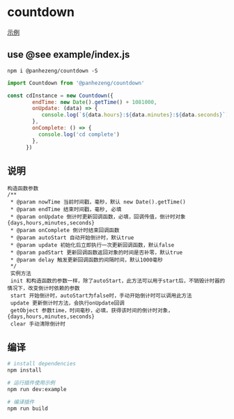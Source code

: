 # countdown

[示例](https://panhezeng.github.io/countdown/)

## use @see example/index.js

`npm i @panhezeng/countdown -S`

```javascript
import Countdown from '@panhezeng/countdown'

const cdInstance = new Countdown({
        endTime: new Date().getTime() + 1081000,
        onUpdate: (data) => {
           console.log(`${data.hours}:${data.minutes}:${data.seconds}`)
        },
        onComplete: () => {
          console.log('cd complete')
        },
      })

```



## 说明

    构造函数参数
    /**
     * @param nowTime 当前时间戳，毫秒，默认 new Date().getTime()
     * @param endTime 结束时间戳，毫秒, 必填
     * @param onUpdate 倒计时更新回调函数，必填，回调传值，倒计时对象{days,hours,minutes,seconds}
     * @param onComplete 倒计时结束回调函数
     * @param autoStart 自动开始倒计时，默认true
     * @param update 初始化后立即执行一次更新回调函数，默认false
     * @param padStart 更新回调函数返回对象的时间是否补零，默认true
     * @param delay 触发更新回调函数的间隔时间，默认1000毫秒
     */
     实例方法
     init 和构造函数的参数一样，除了autoStart，此方法可以用于start后，不销毁计时器的情况下，改变倒计时依赖的参数
     start 开始倒计时，autoStart为false时，手动开始倒计时可以调用此方法
     update 更新倒计时方法，会执行onUpdate回调
     getObject 参数time，时间毫秒，必填，获得该时间的倒计时对象，{days,hours,minutes,seconds}
     clear 手动清除倒计时

## 编译

``` bash
# install dependencies
npm install

# 运行插件使用示例
npm run dev:example

# 编译插件
npm run build
```

